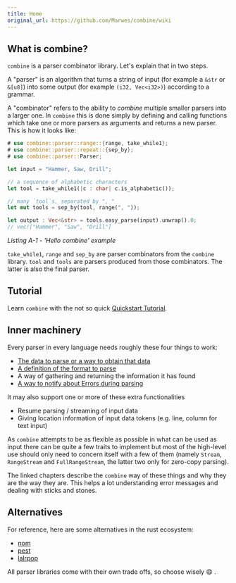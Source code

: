 ```yaml
---
title: Home
original_url: https://github.com/Marwes/combine/wiki
---
```


## What is combine?

`combine` is a parser combinator library. Let's explain that in two steps.

A "parser" is an algorithm that turns a string of input (for example a `&str` or `&[u8]`) into some output (for example `(i32, Vec<i32>)`) according to a grammar.

A "combinator" refers to the ability to _combine_ multiple smaller parsers into a larger one. In `combine` this is done simply by defining and calling functions which take one or more parsers as arguments and returns a new parser. This is how it looks like:

```rust
# use combine::parser::range::{range, take_while1};
# use combine::parser::repeat::{sep_by};
# use combine::parser::Parser;

let input = "Hammer, Saw, Drill";

// a sequence of alphabetic characters
let tool = take_while1(|c : char| c.is_alphabetic());

// many `tool`s, separated by ", "
let mut tools = sep_by(tool, range(", "));

let output : Vec<&str> = tools.easy_parse(input).unwrap().0;
// vec!["Hammer", "Saw", "Drill"]
```

_Listing A-1 - 'Hello combine' example_

`take_while1`, `range` and `sep_by` are parser combinators from the `combine` library. `tool` and `tools` are parsers produced from those combinators. The latter is also the final parser.

## Tutorial

Learn `combine` with the not so quick [Quickstart Tutorial](Tutorial).

## Inner machinery

Every parser in every language needs roughly these four things to work:

- [The data to parse or a way to obtain that data](Input-Machinery)
- [A definition of the format to parse](Parser-Trait)
- A way of gathering and returning the information it has found
- [A way to notify about Errors during parsing](Error-Handling)

It may also support one or more of these extra functionalities

- Resume parsing / streaming of input data
- Giving location information of input data tokens (e.g. line, column for text input)

As `combine` attempts to be as flexible as possible in what can be used as input there can be quite a few traits to implement but most of the high-level use should only need to concern itself with a few of them (namely `Stream`, `RangeStream` and `FullRangeStream`, the latter two only for zero-copy parsing).

The linked chapters describe the `combine` way of these things and why they are the way they are. This helps a lot understanding error messages and dealing with sticks and stones.

## Alternatives

For reference, here are some alternatives in the rust ecosystem:

- [nom](https://crates.io/crates/nom)
- [pest](https://crates.io/crates/pest)
- [lalrpop](https://crates.io/crates/lalrpop)

All parser libraries come with their own trade offs, so choose wisely :smile: .
